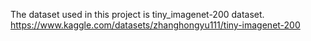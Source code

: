 The dataset used in this project is tiny_imagenet-200 dataset.
https://www.kaggle.com/datasets/zhanghongyu111/tiny-imagenet-200

